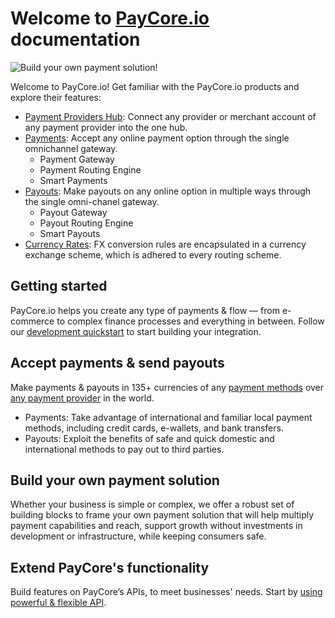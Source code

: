 # Welcome to [PayCore.io](https://paycore.io/) documentation

![Build your own payment solution!](/images/build-your-own-solution.png)

Welcome  to PayCore.io! Get familiar with the PayCore.io products and explore their features:

* [Payment Providers Hub](#): Connect any provider or merchant account of any payment provider into the one hub.
* [Payments](#): Accept any online payment option through the single omnichannel gateway.
    * Payment Gateway
    * Payment Routing Engine
    * Smart Payments
* [Payouts](#): Make payouts on any online option in multiple ways through the single omni-chanel gateway.
    * Payout Gateway
    * Payout Routing Engine
    * Smart Payouts
* [Currency Rates](#): FX conversion rules are encapsulated in a currency exchange scheme, which is adhered to every routing scheme.


## Getting started

PayCore.io helps you create any type of payments & flow — from e-commerce to complex finance processes and everything in between. Follow our  [development quickstart](/getting-started/overview)  to start building your integration.


## Accept payments & send payouts

Make payments & payouts in 135+ currencies of any  [payment methods](https://paycore.io/portfolio-category/payment-methods/)  over  [any payment provider](https://paycore.io/portfolio-category/providers/) in the world.

* Payments: Take advantage of international and familiar local payment methods, including credit cards, e-wallets, and bank transfers.
* Payouts: Exploit the benefits of safe and quick domestic and international methods to pay out to third parties.

## Build your own payment solution

Whether your business is simple or complex, we offer a robust set of building blocks to frame your own payment solution that will help multiply payment capabilities and reach, support growth without investments in development or infrastructure, while keeping consumers safe.

## Extend PayCore's functionality

Build features on PayCore’s APIs, to meet businesses' needs. Start by [using powerful & flexible API](https://redoc.paycore.io/).
